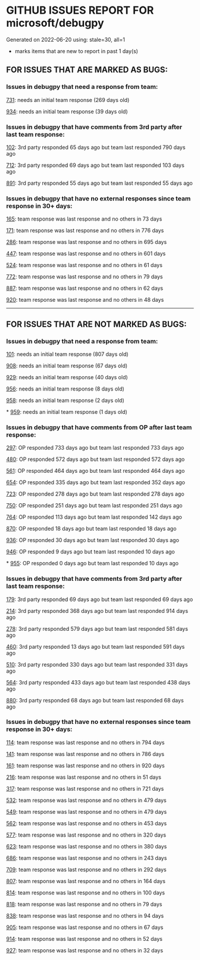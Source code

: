 
# GITHUB ISSUES REPORT FOR microsoft/debugpy


Generated on 2022-06-20 using: stale=30, all=1


* marks items that are new to report in past 1 day(s)


## FOR ISSUES THAT ARE MARKED AS BUGS:


### Issues in debugpy that need a response from team:


  [731](https://github.com/microsoft/debugpy/issues/731 "Debugger does not work with Konsole as externalTerminal"): needs an initial team response (269 days old)

  [934](https://github.com/microsoft/debugpy/issues/934 "Log output stuck when printing emoji to internalConsole with python"): needs an initial team response (39 days old)

### Issues in debugpy that have comments from 3rd party after last team response:


  [102](https://github.com/microsoft/debugpy/issues/102 "Gunicorn: Attach to Process Id Error - Timed out waiting for debug server to connect"): 3rd party responded 65 days ago but team last responded 790 days ago

  [712](https://github.com/microsoft/debugpy/issues/712 "notification like &quot;Failed launch debugger for child process xxxx&quot;."): 3rd party responded 69 days ago but team last responded 103 days ago

  [891](https://github.com/microsoft/debugpy/issues/891 "Error: Server[1] disconnected unexpectedly when typing anything in the Python debug console while debugging"): 3rd party responded 55 days ago but team last responded 55 days ago

### Issues in debugpy that have no external responses since team response in 30+ days:


  [165](https://github.com/microsoft/debugpy/issues/165 "Entry points aren't being found while test debugging"): team response was last response and no others in 73 days

  [171](https://github.com/microsoft/debugpy/issues/171 "Ctrl+C causes KeyboardInterrupt inside pydevd"): team response was last response and no others in 776 days

  [286](https://github.com/microsoft/debugpy/issues/286 "Attach to local process assumes i386 architecture? "): team response was last response and no others in 695 days

  [447](https://github.com/microsoft/debugpy/issues/447 "Running `breakpoint()` in the watch causes buggy behaviour"): team response was last response and no others in 601 days

  [524](https://github.com/microsoft/debugpy/issues/524 "Debugging on a remote machine doesn't work"): team response was last response and no others in 61 days

  [772](https://github.com/microsoft/debugpy/issues/772 "CXXABI requirement"): team response was last response and no others in 79 days

  [887](https://github.com/microsoft/debugpy/issues/887 "Debugging python code run via embedded python interpreter does not work"): team response was last response and no others in 62 days

  [920](https://github.com/microsoft/debugpy/issues/920 "remote debugger `pathMappings` issue? is it possible to add more than one mapping?"): team response was last response and no others in 48 days

---

## FOR ISSUES THAT ARE NOT MARKED AS BUGS:


### Issues in debugpy that need a response from team:


  [101](https://github.com/microsoft/debugpy/issues/101 "Limitation of the number of variables"): needs an initial team response (807 days old)

  [908](https://github.com/microsoft/debugpy/issues/908 "Create persistent custom commands"): needs an initial team response (67 days old)

  [929](https://github.com/microsoft/debugpy/issues/929 "Windows: debugger uses lowercase drive letter for script path"): needs an initial team response (40 days old)

  [956](https://github.com/microsoft/debugpy/issues/956 "Breakpoint not Hit on Remote Subprocess that Spawned a Child Thread"): needs an initial team response (8 days old)

  [958](https://github.com/microsoft/debugpy/issues/958 "Support exeuctable directory argument"): needs an initial team response (2 days old)

\* [959](https://github.com/microsoft/debugpy/issues/959 "Debugging matplotlib in VSCode encounters TypeError: 'NoneType' object is not callable"): needs an initial team response (1 days old)

### Issues in debugpy that have comments from OP after last team response:


  [297](https://github.com/microsoft/debugpy/issues/297 "Could a disable_attach API available?"): OP responded 733 days ago but team last responded 733 days ago

  [480](https://github.com/microsoft/debugpy/issues/480 "Error message for embedded python adapter timeout"): OP responded 572 days ago but team last responded 572 days ago

  [561](https://github.com/microsoft/debugpy/issues/561 "Treat mapped files as my code"): OP responded 464 days ago but team last responded 464 days ago

  [654](https://github.com/microsoft/debugpy/issues/654 "Support for supportsLoadedSourcesRequest"): OP responded 335 days ago but team last responded 352 days ago

  [723](https://github.com/microsoft/debugpy/issues/723 "Provide public API to attach debugger in excepthook and see unhandled exception"): OP responded 278 days ago but team last responded 278 days ago

  [750](https://github.com/microsoft/debugpy/issues/750 "Support PEP 582 (__pypackages__) for just-my-code and user-uncaught exceptions"): OP responded 251 days ago but team last responded 251 days ago

  [764](https://github.com/microsoft/debugpy/issues/764 "Problems with python in VSC, eg. not working logs and pathlib and importlib.util"): OP responded 113 days ago but team last responded 142 days ago

  [870](https://github.com/microsoft/debugpy/issues/870 "Provide APIs to stop listening / stop debugger"): OP responded 18 days ago but team last responded 18 days ago

  [936](https://github.com/microsoft/debugpy/issues/936 "Cannot remote debug Python through SSH"): OP responded 30 days ago but team last responded 30 days ago

  [946](https://github.com/microsoft/debugpy/issues/946 "In conda environment, breakpoints in pytest cannot be hit."): OP responded 9 days ago but team last responded 10 days ago

\* [955](https://github.com/microsoft/debugpy/issues/955 "Allow for launching console_scripts or their specs"): OP responded 0 days ago but team last responded 10 days ago

### Issues in debugpy that have comments from 3rd party after last team response:


  [179](https://github.com/microsoft/debugpy/issues/179 "Build native binaries on ci and distribute those."): 3rd party responded 69 days ago but team last responded 69 days ago

  [214](https://github.com/microsoft/debugpy/issues/214 "Step-back / Time Travel Debugging"): 3rd party responded 368 days ago but team last responded 914 days ago

  [278](https://github.com/microsoft/debugpy/issues/278 "When ungrouped, list and dict variables have inconvenient sort order"): 3rd party responded 579 days ago but team last responded 581 days ago

  [460](https://github.com/microsoft/debugpy/issues/460 "Cannot Attach again after disconnect"): 3rd party responded 13 days ago but team last responded 591 days ago

  [510](https://github.com/microsoft/debugpy/issues/510 "Stop at breakpoints during evaluate request (recursive debugging)"): 3rd party responded 330 days ago but team last responded 331 days ago

  [564](https://github.com/microsoft/debugpy/issues/564 "Ignore &quot;justMyCode&quot; flag when doing a step into target"): 3rd party responded 433 days ago but team last responded 438 days ago

  [880](https://github.com/microsoft/debugpy/issues/880 "1.6.0: pytest is failing in random units"): 3rd party responded 68 days ago but team last responded 68 days ago

### Issues in debugpy that have no external responses since team response in 30+ days:


  [114](https://github.com/microsoft/debugpy/issues/114 "repr () not used in window displays (Issue #1661 continued)"): team response was last response and no others in 794 days

  [141](https://github.com/microsoft/debugpy/issues/141 "redirect input on debug"): team response was last response and no others in 786 days

  [161](https://github.com/microsoft/debugpy/issues/161 "Support the equivalent of Autos in VS"): team response was last response and no others in 920 days

  [216](https://github.com/microsoft/debugpy/issues/216 "Launch VSCode via PYTHONBREAKPOINT and Python 3.7's breakpoint() function."): team response was last response and no others in 51 days

  [317](https://github.com/microsoft/debugpy/issues/317 "Make variable order for dict keys configurable"): team response was last response and no others in 721 days

  [532](https://github.com/microsoft/debugpy/issues/532 "[Investigate] Remote attach without launching adapter subprocess"): team response was last response and no others in 479 days

  [549](https://github.com/microsoft/debugpy/issues/549 "timeout or cancelling of debugpy.connect call"): team response was last response and no others in 479 days

  [562](https://github.com/microsoft/debugpy/issues/562 "Add support for terminateThreads request."): team response was last response and no others in 453 days

  [577](https://github.com/microsoft/debugpy/issues/577 "Support `restart` in terminated event in debug adapter"): team response was last response and no others in 320 days

  [623](https://github.com/microsoft/debugpy/issues/623 "Improve logging of loading of native library (used to set tracing to all threads)"): team response was last response and no others in 380 days

  [686](https://github.com/microsoft/debugpy/issues/686 "Debug inline values shows values twice"): team response was last response and no others in 243 days

  [709](https://github.com/microsoft/debugpy/issues/709 "Support pyside6 (without frame-eval mode)"): team response was last response and no others in 292 days

  [807](https://github.com/microsoft/debugpy/issues/807 "VS Code IDE Freezes on Remote Breakpoint"): team response was last response and no others in 164 days

  [814](https://github.com/microsoft/debugpy/issues/814 "Provide a way to notify users of where a RecursionError happens"): team response was last response and no others in 100 days

  [818](https://github.com/microsoft/debugpy/issues/818 "Could not debug remote code with dataloaders which has num_workers>0"): team response was last response and no others in 79 days

  [838](https://github.com/microsoft/debugpy/issues/838 "Debug output and watches don't use custom repr()/str() for long strings?"): team response was last response and no others in 94 days

  [905](https://github.com/microsoft/debugpy/issues/905 "Debugpy subprocess out-lives process being debugged"): team response was last response and no others in 67 days

  [914](https://github.com/microsoft/debugpy/issues/914 "Python initialisation issues with django-request - no issue with legacy debugger"): team response was last response and no others in 52 days

  [927](https://github.com/microsoft/debugpy/issues/927 "Specifying python interpreter in launch.json doesn't work on all configurations."): team response was last response and no others in 32 days
